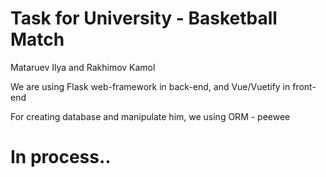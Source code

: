 # Task for University - Basketball Match


Mataruev Ilya and Rakhimov Kamol

We are using Flask web-framework in back-end, and Vue/Vuetify in front-end

For creating database and manipulate him, we using ORM - peewee


# In process..
